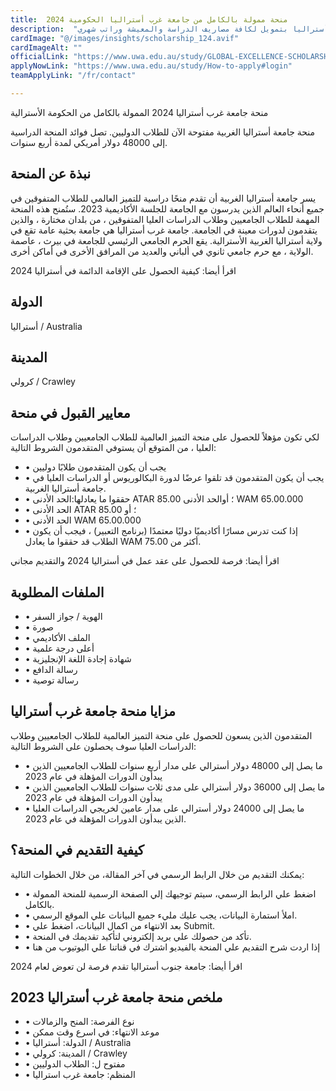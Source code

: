 ```yaml
---
title:  منحة ممولة بالكامل من جامعة غرب أستراليا الحكومية 2024 
description:  "منحة ممولة بالكامل مقدمة من جامعة غرب أستراليا بتمويل لكافة مصاريف الدراسة والمعيشة وراتب شهري." 
cardImage: "@/images/insights/scholarship_124.avif" 
cardImageAlt: "" 
officialLink: "https://www.uwa.edu.au/study/GLOBAL-EXCELLENCE-SCHOLARSHIP" 
applyNowLink: "https://www.uwa.edu.au/study/How-to-apply#login" 
teamApplyLink: "/fr/contact"

---
```


منحة جامعة غرب أستراليا 2024 الممولة بالكامل من الحكومة الأسترالية

منحة جامعة أستراليا الغربية مفتوحة الآن للطلاب الدوليين. تصل فوائد المنحة الدراسية إلى 48000 دولار أمريكي لمدة أربع سنوات.

## نبذة عن المنحة

يسر جامعة أستراليا الغربية أن تقدم منحًا دراسية للتميز العالمي للطلاب المتفوقين في جميع أنحاء العالم الذين يدرسون مع الجامعة للجلسة الأكاديمية 2023. ستُمنح هذه المنحة المهمة للطلاب الجامعيين وطلاب الدراسات العليا المتفوقين ، من بلدان مختارة ، والذين يتقدمون لدورات معينة في الجامعة. جامعة غرب أستراليا هي جامعة بحثية عامة تقع في ولاية أستراليا الغربية الأسترالية. يقع الحرم الجامعي الرئيسي للجامعة في بيرث ، عاصمة الولاية ، مع حرم جامعي ثانوي في ألباني والعديد من المرافق الأخرى في أماكن أخرى.

اقرأ أيضا: كيفية الحصول على الإقامة الدائمة في أستراليا 2024

## الدولة

أستراليا / Australia

## المدينة

كرولي / Crawley

## معايير القبول في منحة

لكي تكون مؤهلاً للحصول على منحة التميز العالمية للطلاب الجامعيين وطلاب الدراسات العليا ، من المتوقع أن يستوفي المتقدمون الشروط التالية:

- • يجب أن يكون المتقدمون طلابًا دوليين
- • يجب أن يكون المتقدمون قد تلقوا عرضًا لدورة البكالوريوس أو الدراسات العليا في جامعة أستراليا الغربية.
- • حققوا ما يعادلها:الحد الأدنى ATAR 85.00 ؛ أوالحد الأدنى WAM 65.00.000
- • الحد الأدنى ATAR 85.00 ؛ أو
- • الحد الأدنى WAM 65.00.000
- • إذا كنت تدرس مسارًا أكاديميًا دوليًا معتمدًا (برنامج التعبير) ، فيجب أن يكون الطلاب قد حققوا ما يعادل WAM أكثر من 75.00.


اقرأ أيضا: فرصة للحصول على عقد عمل في أستراليا 2024 والتقديم مجاني

## الملفات المطلوبة

- • الهوية / جواز السفر
- • صورة
- • الملف الأكاديمي
- • أعلى درجة علمية
- • شهادة إجادة اللغة الإنجليزية
- • رسالة الدافع
- • رسالة توصية

## مزايا منحة جامعة غرب أستراليا

المتقدمون الذين يسعون للحصول على منحة التميز العالمية للطلاب الجامعيين وطلاب الدراسات العليا سوف يحصلون على الشروط التالية:

- • ما يصل إلى 48000 دولار أسترالي على مدار أربع سنوات للطلاب الجامعيين الذين يبدأون الدورات المؤهلة في عام 2023
- • ما يصل إلى 36000 دولار أسترالي على مدى ثلاث سنوات للطلاب الجامعيين الذين يبدأون الدورات المؤهلة في عام 2023
- • ما يصل إلى 24000 دولار أسترالي على مدار عامين لخريجي الدراسات العليا الذين يبدأون الدورات المؤهلة في عام 2023.

## كيفية التقديم في المنحة؟

يمكنك التقديم من خلال الرابط الرسمي في آخر المقالة، من خلال الخطوات التالية:

- • اضغط علي الرابط الرسمي، سيتم توجيهك إلي الصفحة الرسمية للمنحة الممولة بالكامل.
- • املأ استمارة البيانات، يجب عليك مليء جميع البيانات علي الموقع الرسمي.
- • بعد الانتهاء من اكمال البيانات، اضغط علي Submit.
- • تأكد من حصولك علي بريد إلكتروني لتأكيد تقديمك في المنحة.
- • إذا اردت شرح التقديم علي المنحة بالفيديو اشترك في قناتنا علي اليوتيوب من هنا

اقرأ أيضا: جامعة جنوب أستراليا تقدم فرصة لن تعوض لعام 2024

## ملخص منحة جامعة غرب أستراليا 2023

- • نوع الفرصة: المنح والزمالات
- • موعد الانتهاء: في اسرع وقت ممكن
- • الدولة: أستراليا / Australia
- • المدينة: كرولي / Crawley
- • مفتوح ل: الطلاب الدوليين
- • المنظم: جامعة غرب استراليا

